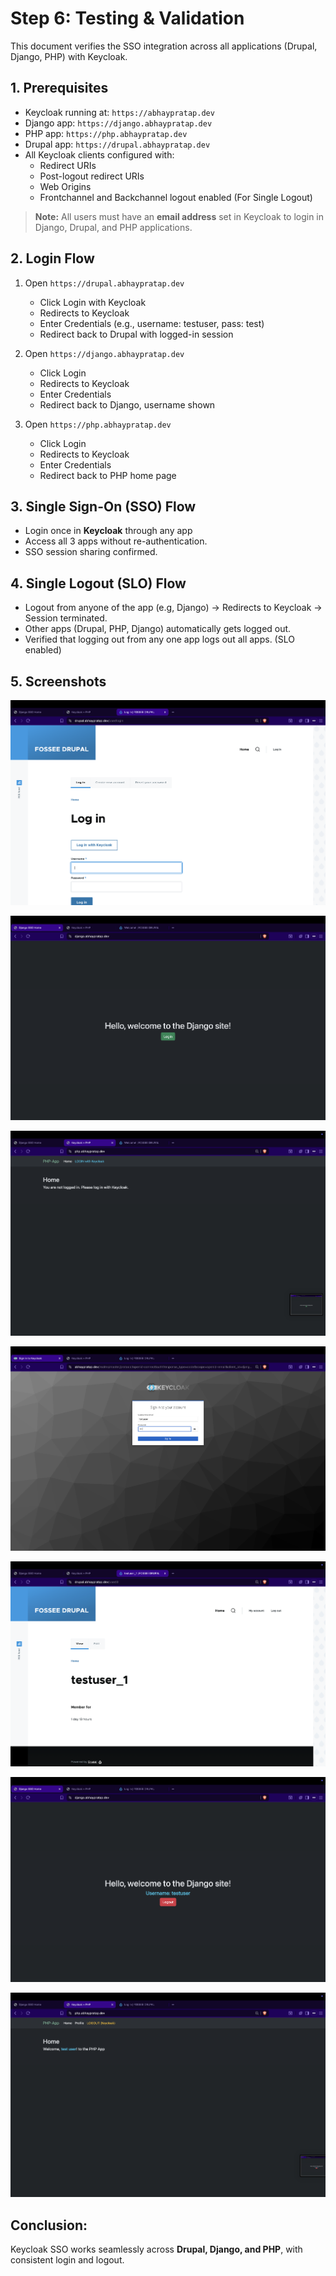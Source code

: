 # Step 6: Testing & Validation

This document verifies the SSO integration across all applications (Drupal, Django, PHP) with Keycloak.

## 1. Prerequisites

- Keycloak running at: `https://abhaypratap.dev`
- Django app: `https://django.abhaypratap.dev`
- PHP app: `https://php.abhaypratap.dev`
- Drupal app: `https://drupal.abhaypratap.dev`
- All Keycloak clients configured with:
  - Redirect URIs
  - Post-logout redirect URIs
  - Web Origins
  - Frontchannel and Backchannel logout enabled (For Single Logout)

> **Note:** All users must have an **email address** set in Keycloak to login in Django, Drupal, and PHP applications.

## 2. Login Flow

1. Open `https://drupal.abhaypratap.dev`

   - Click Login with Keycloak
   - Redirects to Keycloak
   - Enter Credentials (e.g., username: testuser, pass: test)
   - Redirect back to Drupal with logged-in session

2. Open `https://django.abhaypratap.dev`

   - Click Login
   - Redirects to Keycloak
   - Enter Credentials
   - Redirect back to Django, username shown

3. Open `https://php.abhaypratap.dev`
   - Click Login
   - Redirects to Keycloak
   - Enter Credentials
   - Redirect back to PHP home page

## 3. Single Sign-On (SSO) Flow

- Login once in **Keycloak** through any app
- Access all 3 apps without re-authentication.
- SSO session sharing confirmed.

## 4. Single Logout (SLO) Flow

- Logout from anyone of the app (e.g, Django) -> Redirects to Keycloak -> Session terminated.
- Other apps (Drupal, PHP, Django) automatically gets logged out.
- Verified that logging out from any one app logs out all apps. (SLO enabled)

## 5. Screenshots

![Drupal-Login](screenshots/testing/Drupal-Login.png)

![Django-Login](screenshots/testing/Django-Login.png)

![PHP-Login](screenshots/testing/PHP-Login.png)

![Keycloak](screenshots/testing/Keycloak.png)

![Drupal-Home](screenshots/testing/Drupal-Home.png)

![Django-Home](screenshots/testing/Django-Home.png)

![PHP-Home](screenshots/testing/PHP-Home.png)

## Conclusion:

Keycloak SSO works seamlessly across **Drupal, Django, and PHP**, with consistent login and logout.

